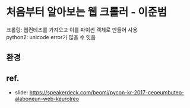 # 처음부터 알아보는 웹 크롤러 - 이준범
크롤링: 웹컨테츠를 가져오고 이를 파이썬 객체로 만들어 사용  
python2: unicode error가 많을 수 잇음

## 환경

## ref.
* slide: <https://speakerdeck.com/beomi/pycon-kr-2017-ceoeumbuteo-alaboneun-web-keurolreo>
